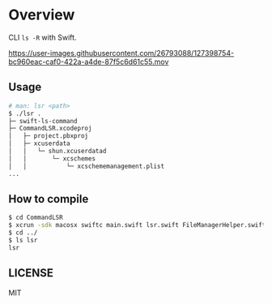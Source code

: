 # Overview

CLI `ls -R` with Swift.

https://user-images.githubusercontent.com/26793088/127398754-bc960eac-caf0-422a-a4de-87f5c6d61c55.mov

## Usage

```zsh
# man: lsr <path>
$ ./lsr .
├─ swift-ls-command
├─ CommandLSR.xcodeproj
│   ├─ project.pbxproj
│   ├─ xcuserdata
│   │   └─ shun.xcuserdatad
│   │       └─ xcschemes
│   │           └─ xcschememanagement.plist
...
```

## How to compile

```zsh
$ cd CommandLSR
$ xcrun -sdk macosx swiftc main.swift lsr.swift FileManagerHelper.swift -o ../lsr
$ cd ../
$ ls lsr
lsr
```

## LICENSE

MIT
